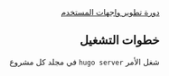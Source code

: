 

<div dir="rtl">
<a href="https://academy.hsoub.com/learn/front-end-web-development/">دورة تطوير واجهات المستخدم</a>
</div>
<h2 dir="rtl">خطوات التشغيل</h2>
<p dir="rtl">شغل الأمر <code>hugo server</code> في مجلد كل مشروع</p>
